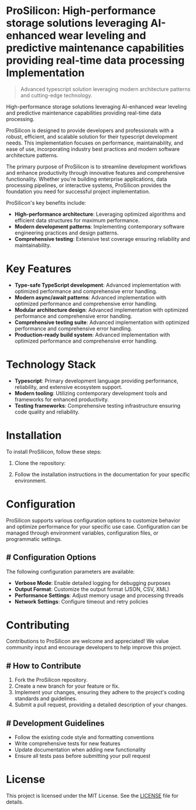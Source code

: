 <!-- fallback_ProSilicon_20250802204409_79586 -->

# ProSilicon: High-performance storage solutions leveraging AI-enhanced wear leveling and predictive maintenance capabilities providing real-time data processing Implementation
> Advanced typescript solution leveraging modern architecture patterns and cutting-edge technology.

High-performance storage solutions leveraging AI-enhanced wear leveling and predictive maintenance capabilities providing real-time data processing.

ProSilicon is designed to provide developers and professionals with a robust, efficient, and scalable solution for their typescript development needs. This implementation focuses on performance, maintainability, and ease of use, incorporating industry best practices and modern software architecture patterns.

The primary purpose of ProSilicon is to streamline development workflows and enhance productivity through innovative features and comprehensive functionality. Whether you're building enterprise applications, data processing pipelines, or interactive systems, ProSilicon provides the foundation you need for successful project implementation.

ProSilicon's key benefits include:

* **High-performance architecture**: Leveraging optimized algorithms and efficient data structures for maximum performance.
* **Modern development patterns**: Implementing contemporary software engineering practices and design patterns.
* **Comprehensive testing**: Extensive test coverage ensuring reliability and maintainability.

# Key Features

* **Type-safe TypeScript development**: Advanced implementation with optimized performance and comprehensive error handling.
* **Modern async/await patterns**: Advanced implementation with optimized performance and comprehensive error handling.
* **Modular architecture design**: Advanced implementation with optimized performance and comprehensive error handling.
* **Comprehensive testing suite**: Advanced implementation with optimized performance and comprehensive error handling.
* **Production-ready build system**: Advanced implementation with optimized performance and comprehensive error handling.

# Technology Stack

* **Typescript**: Primary development language providing performance, reliability, and extensive ecosystem support.
* **Modern tooling**: Utilizing contemporary development tools and frameworks for enhanced productivity.
* **Testing frameworks**: Comprehensive testing infrastructure ensuring code quality and reliability.

# Installation

To install ProSilicon, follow these steps:

1. Clone the repository:


2. Follow the installation instructions in the documentation for your specific environment.

# Configuration

ProSilicon supports various configuration options to customize behavior and optimize performance for your specific use case. Configuration can be managed through environment variables, configuration files, or programmatic settings.

## # Configuration Options

The following configuration parameters are available:

* **Verbose Mode**: Enable detailed logging for debugging purposes
* **Output Format**: Customize the output format (JSON, CSV, XML)
* **Performance Settings**: Adjust memory usage and processing threads
* **Network Settings**: Configure timeout and retry policies

# Contributing

Contributions to ProSilicon are welcome and appreciated! We value community input and encourage developers to help improve this project.

## # How to Contribute

1. Fork the ProSilicon repository.
2. Create a new branch for your feature or fix.
3. Implement your changes, ensuring they adhere to the project's coding standards and guidelines.
4. Submit a pull request, providing a detailed description of your changes.

## # Development Guidelines

* Follow the existing code style and formatting conventions
* Write comprehensive tests for new features
* Update documentation when adding new functionality
* Ensure all tests pass before submitting your pull request

# License

This project is licensed under the MIT License. See the [LICENSE](https://github.com/cerenyilmazjinx/ProSilicon/blob/main/LICENSE) file for details.
